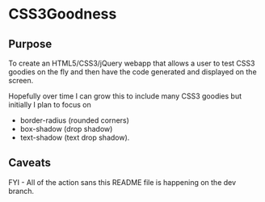 CSS3Goodness
============

Purpose
-------

To create an HTML5/CSS3/jQuery webapp that allows a user to test CSS3 goodies on
the fly and then have the code generated and displayed on the screen.

Hopefully over time I can grow this to include many CSS3 goodies but initially I
plan to focus on

- border-radius (rounded corners) 
- box-shadow (drop shadow)
- text-shadow (text drop shadow).

Caveats
-------

FYI - All of the action sans this README file is happening on the dev branch.

